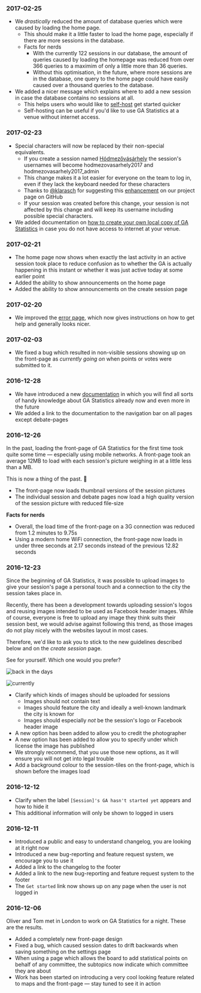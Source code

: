 ### 2017-02-25
* We *drastically* reduced the amount of database queries which were caused by loading the home page.
  * This should make it a little faster to load the home page, especially if there are more sessions in the database.
  * Facts for nerds
    * With the currently 122 sessions in our database, the amount of queries caused by loading the homepage was reduced from
    over 366 queries to a maximim of only a little more than 36 queries.
    * Without this optimisation, in the future, where more sessions are in the database, one query to the home page could have easily caused over a thousand queries to the database.
* We added a nicer message which explains where to add a new session in case the database contains no sessions at all.
  * This helps users who would like to [self-host](https://ga-statistics.readthedocs.io/en/latest/selfhosting/introduction.html) get started quicker
  * Self-hosting can be useful if you'd like to use GA Statistics at a venue without internet access.


### 2017-02-23
* Special characters will now be replaced by their non-special equivalents.
  * If you create a session named [Hódmezővásárhely](https://en.wikipedia.org/wiki/H%C3%B3dmez%C5%91v%C3%A1s%C3%A1rhely) the session's usernames will become hodmezovasarhely2017 and hodmezovasarhely2017_admin
  * This change makes it a lot easier for everyone on the team to log in, even if they lack the keyboard needed for these characters
  * Thanks to [@klarasch](https://github.com/eyp-developers/statistics/issues/137) for suggesting this [enhancement](https://github.com/eyp-developers/statistics/issues/137) on our project page on GitHub
  * If your session was created before this change, your session is not affected by this change and will keep its username including possible special characters.
* We added documentation on [how to create your own local copy of GA Statistics](https://ga-statistics.readthedocs.io/en/latest/selfhosting/docker.html) in case you do not have access to internet at your venue.

### 2017-02-21
* The home page now shows when exactly the last activity in an active session took place to reduce confusion as to whether the GA is actually happening in this instant or whether it was just active today at some earlier point
* Added the ability to show announcements on the home page
* Added the ability to show announcements on the create session page



### 2017-02-20
* We improved the [error page](https://stats.eyp.org/error), which now gives instructions on how to get help and generally looks nicer.


### 2017-02-03
* We fixed a bug which resulted in non-visible sessions showing up on the front-page as *currently going on* when points or votes were submitted to it.

### 2016-12-28
* We have introduced a new [documentation](http://ga-statistics.readthedocs.io/) in which you will find all sorts of handy knowledge about GA Statistics already now and even more in the future
* We added a link to the documentation to the navigation bar on all pages except debate-pages

### 2016-12-26
In the past, loading the front-page of GA Statistics for the first time took quite some time — especially using mobile networks. A front-page took an average 12MB to load with each session's picture weighing in at a little less than a MB.

This is now a thing of the past. 🎉

* The front-page now loads thumbnail versions of the session pictures
* The individual session and debate pages now load a high quality version of the session picture with reduced file-size

**Facts for nerds**
* Overall, the load time of the front-page on a 3G connection was reduced from 1.2 minutes to 9.75s
* Using a modern home WiFi connection, the front-page now loads in under three seconds at 2.17 seconds instead of the previous 12.82 seconds

### 2016-12-23
Since the beginning of GA Statistics, it was possible to upload images to give your session's page a personal touch and a connection to the city the session takes place in.

Recently, there has been a development towards uploading session's logos and reusing images intended to be used as Facebook header images. While of course, everyone is free to upload any image they think suits their session best, we would advise against following this trend, as those images do not play nicely with the websites layout in most cases.

Therefore, we'd like to ask you to stick to the new guidelines described below and on the *create session* page.

See for yourself. Which one would you prefer?

![back in the days](http://i.imgur.com/oCcrc18.jpg?1)

![currently](http://i.imgur.com/kb1Fah8.jpg?1)

* Clarify which kinds of images should be uploaded for sessions
  * Images should not contain text
  * Images should feature the city and ideally a well-known landmark the city is known for
  * Images should especially *not* be the session's logo or Facebook header image
* A new option has been added to allow you to credit the photographer
* A new option has been added to allow you to specify under which license the image has published
* We strongly recommend, that you use those new options, as it will ensure you will not get into legal trouble
* Add a background colour to the session-tiles on the front-page, which is shown before the images load

### 2016-12-12
* Clarify when the label `[Session]'s GA hasn't started yet` appears and how to hide it
* This additional information will only be shown to logged in users

### 2016-12-11
* Introduced a public and easy to understand changelog, you are looking at it right now
* Introduced a new bug-reporting and feature request system, we encourage you to use it
* Added a link to the changelog to the footer
* Added a link to the new bug-reporting and feature request system to the footer
* The `Get started` link now shows up on any page when the user is not logged in



### 2016-12-06
Oliver and Tom met in London to work on GA Statistics for a night. These are the results.

* Added a completely new front-page design
* Fixed a bug, which caused session dates to drift backwards when saving something on the settings page
* When using a page which allows the board to add statistical points on behalf of any committee, the subtopics now indicate which committee they are about
* Work has been started on introducing a very cool looking feature related to maps and the front-page — stay tuned to see it in action
